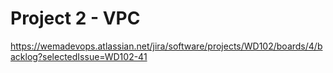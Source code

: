 # Project 2 - VPC
https://wemadevops.atlassian.net/jira/software/projects/WD102/boards/4/backlog?selectedIssue=WD102-41
